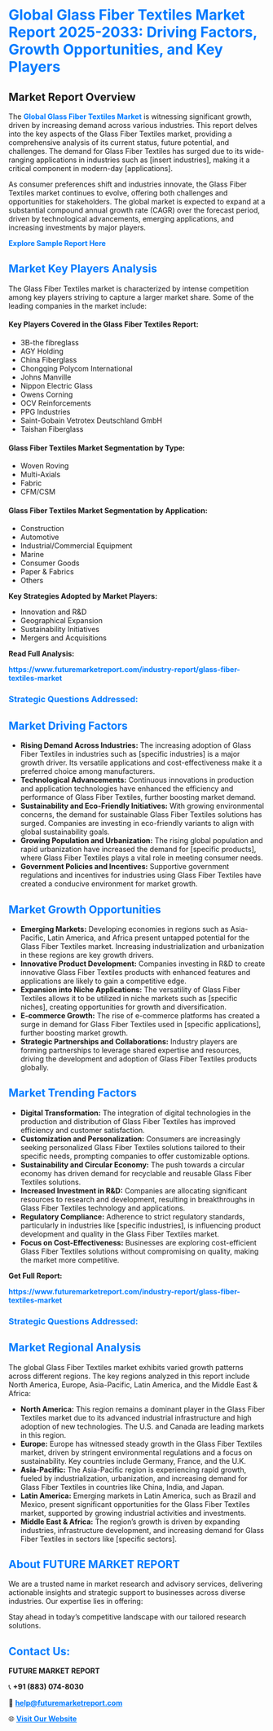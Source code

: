 <h1 style="color: #007BFF;">Global Glass Fiber Textiles Market Report 2025-2033: Driving Factors, Growth Opportunities, and Key Players</h1>

<section id="overview">
<h2>Market Report Overview</h2>
<p>The <a href="https://www.futuremarketreport.com/industry-report/glass-fiber-textiles-market" style="color: #007BFF; text-decoration: none;"><strong>Global Glass Fiber Textiles Market</strong></a> is witnessing significant growth, driven by increasing demand across various industries. This report delves into the key aspects of the Glass Fiber Textiles market, providing a comprehensive analysis of its current status, future potential, and challenges. The demand for Glass Fiber Textiles has surged due to its wide-ranging applications in industries such as [insert industries], making it a critical component in modern-day [applications].</p>
<p>As consumer preferences shift and industries innovate, the Glass Fiber Textiles market continues to evolve, offering both challenges and opportunities for stakeholders. The global market is expected to expand at a substantial compound annual growth rate (CAGR) over the forecast period, driven by technological advancements, emerging applications, and increasing investments by major players.</p>
</section>

<section id="overview">
<p><a href="https://www.futuremarketreport.com/request-sample/reportId=50651" style="color: #007BFF; text-decoration: none;"><strong>Explore Sample Report Here</strong></a></p>
</section>

<section id="key-players">
<h2 style="color: #007BFF;">Market Key Players Analysis</h2>
<p>The Glass Fiber Textiles market is characterized by intense competition among key players striving to capture a larger market share. Some of the leading companies in the market include:</p>
<h4>Key Players Covered in the Glass Fiber Textiles Report:</h4>
<ul><li>3B-the fibreglass</li><li>AGY Holding</li><li>China Fiberglass</li><li>Chongqing Polycom International</li><li>Johns Manville</li><li>Nippon Electric Glass</li><li>Owens Corning</li><li>OCV Reinforcements</li><li>PPG Industries</li><li>Saint-Gobain Vetrotex Deutschland GmbH</li><li>Taishan Fiberglass</li></ul>
<h4>Glass Fiber Textiles Market Segmentation by Type:</h4>
<ul><li>Woven Roving</li><li>Multi-Axials</li><li>Fabric</li><li>CFM/CSM</li></ul>

<h4>Glass Fiber Textiles Market Segmentation by Application:</h4>
<ul><li>Construction</li><li>Automotive</li><li>Industrial/Commercial Equipment</li><li>Marine</li><li>Consumer Goods</li><li>Paper &amp; Fabrics</li><li>Others</li></ul>
<p><strong>Key Strategies Adopted by Market Players:</strong></p>
<ul>
<li>Innovation and R&D</li>
<li>Geographical Expansion</li>
<li>Sustainability Initiatives</li>
<li>Mergers and Acquisitions</li>
</ul>
</section>

<section>
<p><strong>Read Full Analysis: </strong></p><a href="https://www.futuremarketreport.com/industry-report/glass-fiber-textiles-market" style="color: #007BFF; text-decoration: none;"><strong>https://www.futuremarketreport.com/industry-report/glass-fiber-textiles-market</strong></a>
<h3 style="color: #007BFF;">Strategic Questions Addressed:</h3>
</section>

<section id="driving-factors">
<h2 style="color: #007BFF;">Market Driving Factors</h2>
<ul>
<li><strong>Rising Demand Across Industries:</strong> The increasing adoption of Glass Fiber Textiles in industries such as [specific industries] is a major growth driver. Its versatile applications and cost-effectiveness make it a preferred choice among manufacturers.</li>
<li><strong>Technological Advancements:</strong> Continuous innovations in production and application technologies have enhanced the efficiency and performance of Glass Fiber Textiles, further boosting market demand.</li>
<li><strong>Sustainability and Eco-Friendly Initiatives:</strong> With growing environmental concerns, the demand for sustainable Glass Fiber Textiles solutions has surged. Companies are investing in eco-friendly variants to align with global sustainability goals.</li>
<li><strong>Growing Population and Urbanization:</strong> The rising global population and rapid urbanization have increased the demand for [specific products], where Glass Fiber Textiles plays a vital role in meeting consumer needs.</li>
<li><strong>Government Policies and Incentives:</strong> Supportive government regulations and incentives for industries using Glass Fiber Textiles have created a conducive environment for market growth.</li>
</ul>
</section>

<section id="growth-opportunities">
<h2 style="color: #007BFF;">Market Growth Opportunities</h2>
<ul>
<li><strong>Emerging Markets:</strong> Developing economies in regions such as Asia-Pacific, Latin America, and Africa present untapped potential for the Glass Fiber Textiles market. Increasing industrialization and urbanization in these regions are key growth drivers.</li>
<li><strong>Innovative Product Development:</strong> Companies investing in R&D to create innovative Glass Fiber Textiles products with enhanced features and applications are likely to gain a competitive edge.</li>
<li><strong>Expansion into Niche Applications:</strong> The versatility of Glass Fiber Textiles allows it to be utilized in niche markets such as [specific niches], creating opportunities for growth and diversification.</li>
<li><strong>E-commerce Growth:</strong> The rise of e-commerce platforms has created a surge in demand for Glass Fiber Textiles used in [specific applications], further boosting market growth.</li>
<li><strong>Strategic Partnerships and Collaborations:</strong> Industry players are forming partnerships to leverage shared expertise and resources, driving the development and adoption of Glass Fiber Textiles products globally.</li>
</ul>
</section>

<section id="trending-factors">
<h2 style="color: #007BFF;">Market Trending Factors</h2>
<ul>
<li><strong>Digital Transformation:</strong> The integration of digital technologies in the production and distribution of Glass Fiber Textiles has improved efficiency and customer satisfaction.</li>
<li><strong>Customization and Personalization:</strong> Consumers are increasingly seeking personalized Glass Fiber Textiles solutions tailored to their specific needs, prompting companies to offer customizable options.</li>
<li><strong>Sustainability and Circular Economy:</strong> The push towards a circular economy has driven demand for recyclable and reusable Glass Fiber Textiles solutions.</li>
<li><strong>Increased Investment in R&D:</strong> Companies are allocating significant resources to research and development, resulting in breakthroughs in Glass Fiber Textiles technology and applications.</li>
<li><strong>Regulatory Compliance:</strong> Adherence to strict regulatory standards, particularly in industries like [specific industries], is influencing product development and quality in the Glass Fiber Textiles market.</li>
<li><strong>Focus on Cost-Effectiveness:</strong> Businesses are exploring cost-efficient Glass Fiber Textiles solutions without compromising on quality, making the market more competitive.</li>
</ul>
</section>

<section>
<p><strong>Get Full Report: </strong></p><a href="https://www.futuremarketreport.com/industry-report/glass-fiber-textiles-market" style="color: #007BFF; text-decoration: none;"><strong>https://www.futuremarketreport.com/industry-report/glass-fiber-textiles-market</strong></a>
<h3 style="color: #007BFF;">Strategic Questions Addressed:</h3>
</section>


<section id="regional-analysis">
<h2 style="color: #007BFF;">Market Regional Analysis</h2>
<p>The global Glass Fiber Textiles market exhibits varied growth patterns across different regions. The key regions analyzed in this report include North America, Europe, Asia-Pacific, Latin America, and the Middle East & Africa:</p>
<ul>
<li><strong>North America:</strong> This region remains a dominant player in the Glass Fiber Textiles market due to its advanced industrial infrastructure and high adoption of new technologies. The U.S. and Canada are leading markets in this region.</li>
<li><strong>Europe:</strong> Europe has witnessed steady growth in the Glass Fiber Textiles market, driven by stringent environmental regulations and a focus on sustainability. Key countries include Germany, France, and the U.K.</li>
<li><strong>Asia-Pacific:</strong> The Asia-Pacific region is experiencing rapid growth, fueled by industrialization, urbanization, and increasing demand for Glass Fiber Textiles in countries like China, India, and Japan.</li>
<li><strong>Latin America:</strong> Emerging markets in Latin America, such as Brazil and Mexico, present significant opportunities for the Glass Fiber Textiles market, supported by growing industrial activities and investments.</li>
<li><strong>Middle East & Africa:</strong> The region’s growth is driven by expanding industries, infrastructure development, and increasing demand for Glass Fiber Textiles in sectors like [specific sectors].</li>
</ul>
</section>

<footer>
<h2 style="color: #007BFF;">About FUTURE MARKET REPORT</h2>
<p>We are a trusted name in market research and advisory services, delivering actionable insights and strategic support to businesses across diverse industries. Our expertise lies in offering:</p>

<p>Stay ahead in today’s competitive landscape with our tailored research solutions.</p>

<h2 style="color: #007BFF;">Contact Us:</h2>
<p><strong>FUTURE MARKET REPORT</strong></p>
<p>📞 <strong>+91 (883) 074-8030</strong></p>
<p>📧 <strong><a href="mailto:help@futuremarketreport.com" style="color: #007BFF;">help@futuremarketreport.com</a></strong></p>
<p>🌐 <strong><a href="https://www.futuremarketreport.com/" style="color: #007BFF;">Visit Our Website</a></strong></p>
</footer>